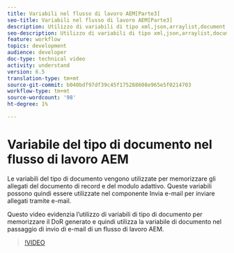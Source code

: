```yaml
---
title: Variabili nel flusso di lavoro AEM[Parte3]
seo-title: Variabili nel flusso di lavoro AEM[Parte3]
description: Utilizzo di variabili di tipo xml,json,arraylist,document nel flusso di lavoro aem
seo-description: Utilizzo di variabili di tipo xml,json,arraylist,document nel flusso di lavoro aem
feature: workflow
topics: development
audience: developer
doc-type: technical video
activity: understand
version: 6.5
translation-type: tm+mt
source-git-commit: b040bdf97df39c45f175288608e965e5f0214703
workflow-type: tm+mt
source-wordcount: '98'
ht-degree: 1%

---
```


# Variabile del tipo di documento nel flusso di lavoro AEM


Le variabili del tipo di documento vengono utilizzate per memorizzare gli allegati del documento di record e del modulo adattivo. Queste variabili possono quindi essere utilizzate nel componente Invia e-mail per inviare allegati tramite e-mail.

Questo video evidenzia l’utilizzo di variabili di tipo di documento per memorizzare il DoR generato e quindi utilizza la variabile di documento nel passaggio di invio di e-mail di un flusso di lavoro AEM.

>[!VIDEO](https://video.tv.adobe.com/v/26452)
